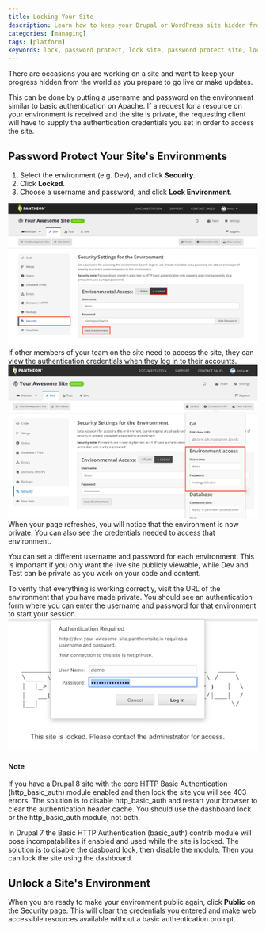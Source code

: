 ```yaml
---
title: Locking Your Site
description: Learn how to keep your Drupal or WordPress site hidden from the public for development or updates.
categories: [managing]
tags: [platform]
keywords: lock, password protect, lock site, password protect site, locked, lock environment, password protection, unlock a site, unlock an environment, remove password protection, htpasswd
---
```

There are occasions you are working on a site and want to keep your progress hidden from the world as you prepare to go live or make updates.



This can be done by putting a username and password on the environment similar to basic authentication on Apache. If a request for a resource on your environment is received and the site is private, the requesting client will have to supply the authentication credentials you set in order to access the site.

## Password Protect Your Site's Environments

1. Select the environment (e.g. Dev), and click **Security**.
2. Click **Locked**.
3. Choose a username and password, and click **Lock Environment**.

![Lock environment](/source/docs/assets/images/dashboard/lock-environment.png)
If other members of your team on the site need to access the site, they can view the authentication credentials when they log in to their accounts.
![Credentials](/source/docs/assets/images/dashboard/environment-access.png)
When your page refreshes, you will notice that the environment is now private. You can also see the credentials needed to access that environment.

You can set a different username and password for each environment. This is important if you only want the live site publicly viewable, while Dev and Test can be private as you work on your code and content.

To verify that everything is working correctly, visit the URL of the environment that you have made private. You should see an authentication form where you can enter the username and password for that environment to start your session.  
 ![Example of locked site](/source/docs/assets/images/auth-required.png)
 
 <div class="alert alert-info" role="alert">
<h4>Note</h4>
If you have a Drupal 8 site with the core HTTP Basic Authentication (http_basic_auth) module enabled and then lock the site you will see 403 errors. The solution is to disable http_basic_auth and restart your browser to clear the authentication header cache. You should use the dashboard lock or the http_basic_auth module, not both.

In Drupal 7 the Basic HTTP Authentication (basic_auth) contrib module will pose incompatabilites if enabled and used while the site is locked. The solution is to disable the dasboard lock, then disable the module. Then you can lock the site using the dashboard.

</div>

## Unlock a Site's Environment

When you are ready to make your environment public again, click **Public** on the Security page. This will clear the credentials you entered and make web accessible resources available without a basic authentication prompt.
